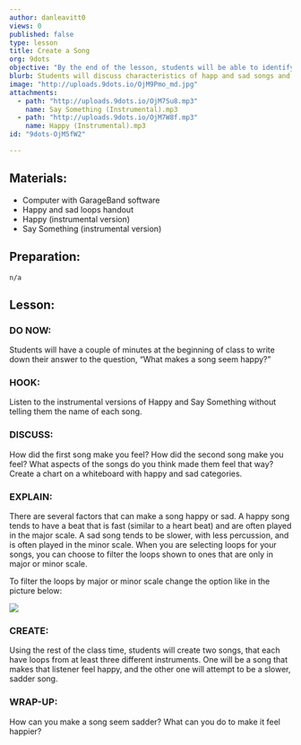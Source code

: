 ```yaml
---
author: danleavitt0
views: 0
published: false
type: lesson
title: Create a Song
org: 9dots
objective: "By the end of the lesson, students will be able to identify the difference between a happy song and a sad song, and create two original songs using the GarageBand loops one happy and one sad."
blurb: Students will discuss characteristics of happ and sad songs and then compose two original songs that evoke those emotions.
image: "http://uploads.9dots.io/OjM9Pmo_md.jpg"
attachments: 
  - path: "http://uploads.9dots.io/OjM7Su8.mp3"
    name: Say Something (Instrumental).mp3
  - path: "http://uploads.9dots.io/OjM7W8f.mp3"
    name: Happy (Instrumental).mp3
id: "9dots-OjM5fW2"

---
```


## Materials:

- Computer with GarageBand software
- Happy and sad loops handout
- Happy (instrumental version)
- Say Something (instrumental version)

## Preparation:
 	n/a

## Lesson:

### DO NOW:
Students will have a couple of minutes at the beginning of class to write down their answer to the question, “What makes a song seem happy?”

### HOOK:
Listen to the instrumental versions of Happy and Say Something without telling them the name of each song.

### DISCUSS:
How did the first song make you feel? How did the second song make you feel? What aspects of the songs do you think made them feel that way? Create a chart on a whiteboard with happy and sad categories.

### EXPLAIN:
There are several factors that can make a song happy or sad. A happy song tends to have a beat that is fast (similar to a heart beat) and are often played in the major scale. A sad song tends to be slower, with less percussion, and is often played in the minor scale. When you are selecting loops for your songs, you can choose to filter the loops shown to ones that are only in major or minor scale.

To filter the loops by major or minor scale change the option like in the picture below:

![](http://uploads.9dots.io/OjM81PS_md.jpg) 

### CREATE:
Using the rest of the class time, students will create two songs, that each have loops from at least three different instruments. One will be a song that makes that listener feel happy, and the other one will attempt to be a slower, sadder song.

### WRAP-UP:
How can you make a song seem sadder? What can you do to make it feel happier?

